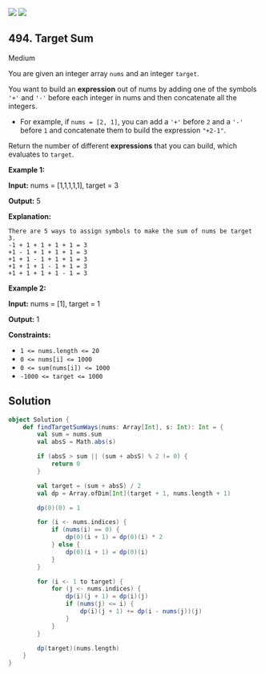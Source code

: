 [![](https://img.shields.io/github/stars/LeetCode-in-Scala/LeetCode-in-Scala?label=Stars&style=flat-square)](https://github.com/LeetCode-in-Scala/LeetCode-in-Scala)
[![](https://img.shields.io/github/forks/LeetCode-in-Scala/LeetCode-in-Scala?label=Fork%20me%20on%20GitHub%20&style=flat-square)](https://github.com/LeetCode-in-Scala/LeetCode-in-Scala/fork)

## 494\. Target Sum

Medium

You are given an integer array `nums` and an integer `target`.

You want to build an **expression** out of nums by adding one of the symbols `'+'` and `'-'` before each integer in nums and then concatenate all the integers.

*   For example, if `nums = [2, 1]`, you can add a `'+'` before `2` and a `'-'` before `1` and concatenate them to build the expression `"+2-1"`.

Return the number of different **expressions** that you can build, which evaluates to `target`.

**Example 1:**

**Input:** nums = [1,1,1,1,1], target = 3

**Output:** 5

**Explanation:**

    There are 5 ways to assign symbols to make the sum of nums be target 3.
    -1 + 1 + 1 + 1 + 1 = 3
    +1 - 1 + 1 + 1 + 1 = 3
    +1 + 1 - 1 + 1 + 1 = 3
    +1 + 1 + 1 - 1 + 1 = 3
    +1 + 1 + 1 + 1 - 1 = 3 

**Example 2:**

**Input:** nums = [1], target = 1

**Output:** 1 

**Constraints:**

*   `1 <= nums.length <= 20`
*   `0 <= nums[i] <= 1000`
*   `0 <= sum(nums[i]) <= 1000`
*   `-1000 <= target <= 1000`

## Solution

```scala
object Solution {
    def findTargetSumWays(nums: Array[Int], s: Int): Int = {
        val sum = nums.sum
        val absS = Math.abs(s)

        if (absS > sum || (sum + absS) % 2 != 0) {
            return 0
        }

        val target = (sum + absS) / 2
        val dp = Array.ofDim[Int](target + 1, nums.length + 1)

        dp(0)(0) = 1

        for (i <- nums.indices) {
            if (nums(i) == 0) {
                dp(0)(i + 1) = dp(0)(i) * 2
            } else {
                dp(0)(i + 1) = dp(0)(i)
            }
        }

        for (i <- 1 to target) {
            for (j <- nums.indices) {
                dp(i)(j + 1) = dp(i)(j)
                if (nums(j) <= i) {
                    dp(i)(j + 1) += dp(i - nums(j))(j)
                }
            }
        }

        dp(target)(nums.length)
    }
}
```